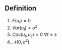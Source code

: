## Definition
1) $E(u_t) = 0$
2) $Var(u_t)=\sigma^{2}$
3) $Cov(u_t,u_{s})=0$   $\forall t \neq s$
4) $\mathcal{N}(0, \sigma^{2})$

